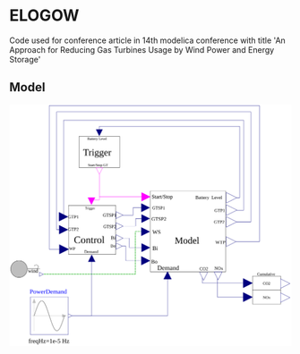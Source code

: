 # ELOGOW
Code used for conference article in 14th modelica conference
with title 'An Approach for Reducing Gas Turbines Usage by Wind Power and Energy Storage'

## Model

![](Sim.svg)
